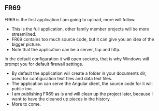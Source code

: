## FR69

FR69 is the first application I am going to upload, more will follow.

- This is the full application, other family member projects will be more streamlined.
- FR69 contains too much source code, but it can give you an idea of the bigger picture.
- Note that the application can be a server, tcp and http.

In the default configuration it will open sockets,
that is why Windows will prompt you for default firewall settings.

- By default the application will create a folder in your documents dir, used for configuration text files and data text files.
- The application can serve the Angular client, the source code for it will public too.
- I am publishing FR69 as is and will clean up the project later, because I want to have the cleaned up pieces in the history.
- More to come.
